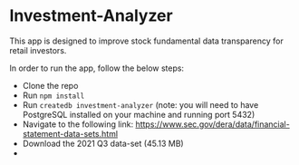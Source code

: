 # Investment-Analyzer

This app is designed to improve stock fundamental data transparency for retail investors.

In order to run the app, follow the below steps:

- Clone the repo
- Run `npm install`
- Run `createdb investment-analyzer` (note: you will need to have PostgreSQL installed on your machine and running port 5432)
- Navigate to the following link: https://www.sec.gov/dera/data/financial-statement-data-sets.html
- Download the 2021 Q3 data-set (45.13 MB)
-



